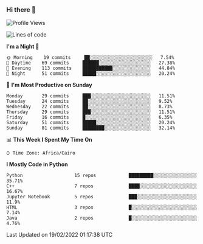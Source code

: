 ### Hi there 👋

<!--
**AMR-KELEG/AMR-KELEG** is a ✨ _special_ ✨ repository because its `README.md` (this file) appears on your GitHub profile.

Here are some ideas to get you started:

- 🔭 I’m currently working on ...
- 🌱 I’m currently learning ...
- 👯 I’m looking to collaborate on ...
- 🤔 I’m looking for help with ...
- 💬 Ask me about ...
- 📫 How to reach me: ...
- 😄 Pronouns: ...
- ⚡ Fun fact: ...
-->

<!--START_SECTION:waka-->
![Profile Views](http://img.shields.io/badge/Profile%20Views-6-blue)

![Lines of code](https://img.shields.io/badge/From%20Hello%20World%20I%27ve%20Written-3%20Million%20lines%20of%20code-blue)

**I'm a Night 🦉** 

```text
🌞 Morning    19 commits     ██░░░░░░░░░░░░░░░░░░░░░░░   7.54% 
🌆 Daytime    69 commits     ██████░░░░░░░░░░░░░░░░░░░   27.38% 
🌃 Evening    113 commits    ███████████░░░░░░░░░░░░░░   44.84% 
🌙 Night      51 commits     █████░░░░░░░░░░░░░░░░░░░░   20.24%

```
📅 **I'm Most Productive on Sunday** 

```text
Monday       29 commits     ███░░░░░░░░░░░░░░░░░░░░░░   11.51% 
Tuesday      24 commits     ██░░░░░░░░░░░░░░░░░░░░░░░   9.52% 
Wednesday    22 commits     ██░░░░░░░░░░░░░░░░░░░░░░░   8.73% 
Thursday     29 commits     ███░░░░░░░░░░░░░░░░░░░░░░   11.51% 
Friday       16 commits     █░░░░░░░░░░░░░░░░░░░░░░░░   6.35% 
Saturday     51 commits     █████░░░░░░░░░░░░░░░░░░░░   20.24% 
Sunday       81 commits     ████████░░░░░░░░░░░░░░░░░   32.14%

```


📊 **This Week I Spent My Time On** 

```text
⌚︎ Time Zone: Africa/Cairo

```

**I Mostly Code in Python** 

```text
Python                   15 repos            █████████░░░░░░░░░░░░░░░░   35.71% 
C++                      7 repos             ████░░░░░░░░░░░░░░░░░░░░░   16.67% 
Jupyter Notebook         5 repos             ███░░░░░░░░░░░░░░░░░░░░░░   11.9% 
HTML                     3 repos             █░░░░░░░░░░░░░░░░░░░░░░░░   7.14% 
Java                     2 repos             █░░░░░░░░░░░░░░░░░░░░░░░░   4.76%

```



 Last Updated on 19/02/2022 01:17:38 UTC
<!--END_SECTION:waka-->
